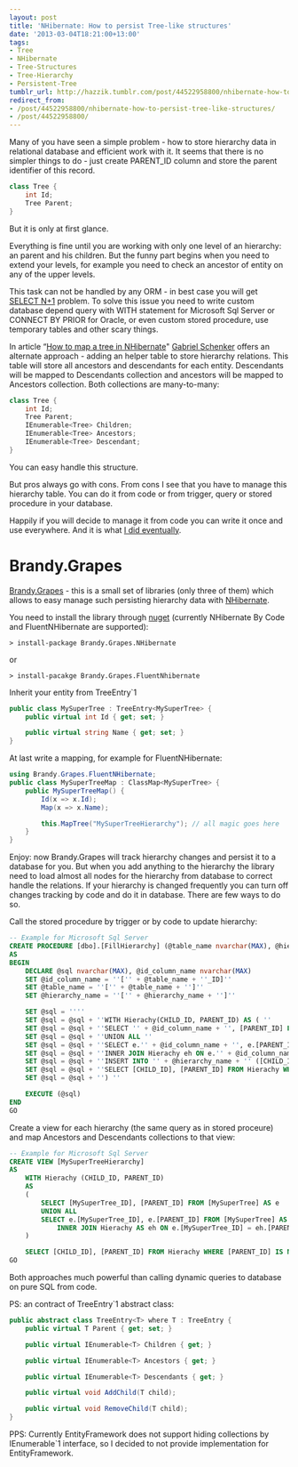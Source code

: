 ```yaml
---
layout: post
title: 'NHibernate: How to persist Tree-like structures'
date: '2013-03-04T18:21:00+13:00'
tags:
- Tree
- NHibernate
- Tree-Structures
- Tree-Hierarchy
- Persistent-Tree
tumblr_url: http://hazzik.tumblr.com/post/44522958800/nhibernate-how-to-persist-tree-like-structures
redirect_from:
- /post/44522958800/nhibernate-how-to-persist-tree-like-structures/
- /post/44522958800/
---
```

Many of you have seen a simple problem - how to store hierarchy data in relational database and efficient work with it. It seems that there is no simpler things to do - just create PARENT_ID column and store the parent identifier of this record.

```csharp
class Tree {
    int Id;
    Tree Parent;
}
```

But it is only at first glance.

Everything is fine until you are working with only one level of an hierarchy: an parent and his children. But the funny part begins when you need to extend your levels, for example you need to check an ancestor of entity on any of the upper levels.



This task can not be handled by any ORM - in best case you will get [SELECT N+1](http://nhprof.com/Learn/Alerts/SelectNPlusOne) problem. To solve this issue you need to write custom database depend query with WITH statement for Microsoft Sql Server or CONNECT BY PRIOR for Oracle, or even custom stored procedure, use temporary tables and other scary things.

In article “[How to map a tree in NHibernate](http://nhibernate.hibernatingrhinos.com/16/how-to-map-a-tree-in-nhibernate)" [Gabriel Schenker](http://lostechies.com/gabrielschenker/author/gabrielschenker/) offers an alternate approach - adding an helper table to store hierarchy relations. This table will store all ancestors and descendants for each entity. Descendants will be mapped to Descendants collection and ancestors will be mapped to Ancestors collection. Both collections are many-to-many:

```csharp
class Tree {
    int Id;
    Tree Parent;
    IEnumerable<Tree> Children;
    IEnumerable<Tree> Ancestors;
    IEnumerable<Tree> Descendant;
}
```


You can easy handle this structure.

But pros always go with cons. From cons I see that you have to manage this hierarchy table. You can do it from code or from trigger, query or stored procedure in your database.

Happily if you will decide to manage it from code you can write it once and use everywhere. And it is what [I did eventually](https://github.com/BrandyFx/Grapes).

Brandy.Grapes
=============

[Brandy.Grapes](https://github.com/BrandyFx/Grapes) - this is a small set of libraries (only three of them) which allows to easy manage such persisting hierarchy data with [NHibernate](http://nhforge.org/).

You need to install the library through [nuget](http://nuget.org/) (currently NHibernate By Code and FluentNHibernate are supported):

    > install-package Brandy.Grapes.NHibernate

or

    > install-pacakge Brandy.Grapes.FluentNhibernate

Inherit your entity from TreeEntry`1

```csharp
public class MySuperTree : TreeEntry<MySuperTree> {
    public virtual int Id { get; set; }

    public virtual string Name { get; set; }
}
```

At last write a mapping, for example for FluentNHibernate:

```csharp
using Brandy.Grapes.FluentNHibernate;
public class MySuperTreeMap : ClassMap<MySuperTree> {
    public MySuperTreeMap() {
        Id(x => x.Id);
        Map(x => x.Name);

        this.MapTree("MySuperTreeHierarchy"); // all magic goes here
    }
}
```

Enjoy: now Brandy.Grapes will track hierarchy changes and persist it to a database for you.
But when you add anything to the hierarchy the library need to load almost all nodes for the hierarchy from database to correct handle the relations. If your hierarchy is changed frequently you can turn off changes tracking by code and do it in database. There are few ways to do so.

Call the stored procedure by trigger or by code to update hierarchy:

```sql
-- Example for Microsoft Sql Server
CREATE PROCEDURE [dbo].[FillHierarchy] (@table_name nvarchar(MAX), @hierarchy_name nvarchar(MAX))
AS
BEGIN
    DECLARE @sql nvarchar(MAX), @id_column_name nvarchar(MAX)
    SET @id_column_name = ''['' + @table_name + ''_ID]''
    SET @table_name = ''['' + @table_name + '']''
    SET @hierarchy_name = ''['' + @hierarchy_name + '']''

    SET @sql = ''''
    SET @sql = @sql + ''WITH Hierachy(CHILD_ID, PARENT_ID) AS ( ''
    SET @sql = @sql + ''SELECT '' + @id_column_name + '', [PARENT_ID] FROM '' + @table_name + '' e ''
    SET @sql = @sql + ''UNION ALL ''
    SET @sql = @sql + ''SELECT e.'' + @id_column_name + '', e.[PARENT_ID] FROM '' + @table_name + '' e ''
    SET @sql = @sql + ''INNER JOIN Hierachy eh ON e.'' + @id_column_name + '' = eh.[PARENT_ID]) ''
    SET @sql = @sql + ''INSERT INTO '' + @hierarchy_name + '' ([CHILD_ID], [PARENT_ID]) ( ''
    SET @sql = @sql + ''SELECT [CHILD_ID], [PARENT_ID] FROM Hierachy WHERE [PARENT_ID] IS NOT NULL ''
    SET @sql = @sql + '') ''

    EXECUTE (@sql)
END
GO
```

Create a view for each hierarchy (the same query as in stored proceure) and map Ancestors and Descendants collections to that view:

```sql
-- Example for Microsoft Sql Server
CREATE VIEW [MySuperTreeHierarchy]
AS
    WITH Hierachy (CHILD_ID, PARENT_ID) 
    AS 
    (
        SELECT [MySuperTree_ID], [PARENT_ID] FROM [MySuperTree] AS e
        UNION ALL
        SELECT e.[MySuperTree_ID], e.[PARENT_ID] FROM [MySuperTree] AS e 
            INNER JOIN Hierachy AS eh ON e.[MySuperTree_ID] = eh.[PARENT_ID]
    )

    SELECT [CHILD_ID], [PARENT_ID] FROM Hierachy WHERE [PARENT_ID] IS NOT NULL
GO
```

Both approaches much powerful than calling dynamic queries to database on pure SQL from code.

PS: an contract of TreeEntry`1 abstract class:

```csharp
public abstract class TreeEntry<T> where T : TreeEntry {
    public virtual T Parent { get; set; }

    public virtual IEnumerable<T> Children { get; }

    public virtual IEnumerable<T> Ancestors { get; }

    public virtual IEnumerable<T> Descendants { get; }

    public virtual void AddChild(T child);

    public virtual void RemoveChild(T child);
}
```

PPS: Currently EntityFramework does not support hiding collections by IEnumerable`1 interface, so I decided to not provide implementation for EntityFramework.
